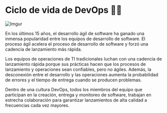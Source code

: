 # Ciclo de vida de DevOps :arrows_counterclockwise::arrows_counterclockwise:


![Imgur](https://i.imgur.com/3G1OVAN.png)

En los últimos 15 años, el desarrollo ágil de software ha ganado una inmensa popularidad entre los equipos de desarrollo de software. El proceso ágil acelera el proceso de desarrollo de software y forzó una cadencia de lanzamiento más rápida.

Los equipos de operaciones de TI tradicionales luchan con una cadencia de lanzamiento rápida porque sus prácticas hacen que los procesos de lanzamiento y operaciones sean confiables, pero no ágiles. Además, la desconexión entre el desarrollo y las operaciones aumenta la probabilidad de errores y el tiempo de entrega cuando se producen problemas.

Dentro de una cultura DevOps, todos los miembros del equipo que participan en la creación, entrega y monitoreo de software, trabajan en estrecha colaboración para garantizar lanzamientos de alta calidad a frecuencias cada vez mayores.
